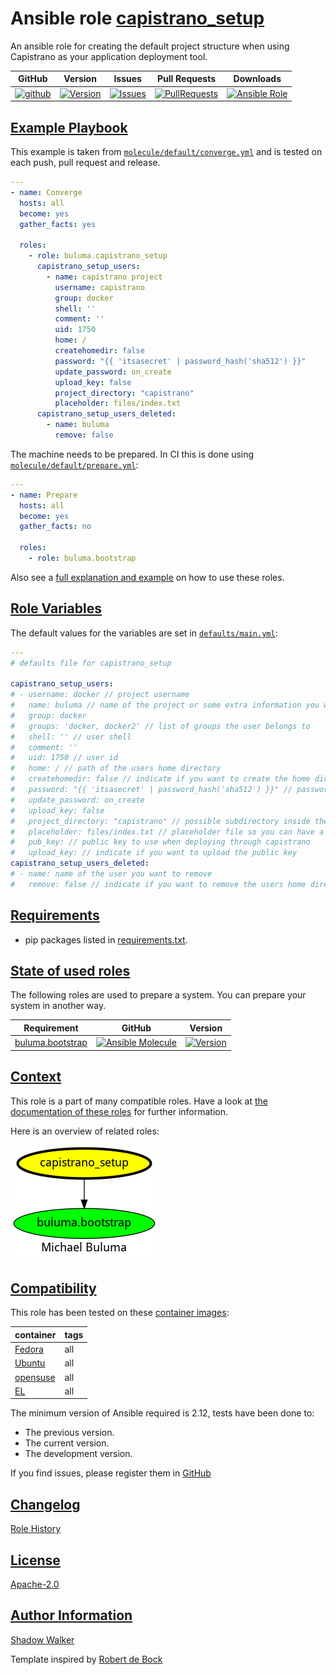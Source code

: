 # Ansible role [capistrano_setup](https://galaxy.ansible.com/ui/standalone/roles/buluma/capistrano_setup/documentation)

An ansible role for creating the default project structure when using Capistrano as your application deployment tool.

|GitHub|Version|Issues|Pull Requests|Downloads|
|------|-------|------|-------------|---------|
|[![github](https://github.com/buluma/ansible-role-capistrano_setup/actions/workflows/molecule.yml/badge.svg)](https://github.com/buluma/ansible-role-capistrano_setup/actions/workflows/molecule.yml)|[![Version](https://img.shields.io/github/release/buluma/ansible-role-capistrano_setup.svg)](https://github.com/buluma/ansible-role-capistrano_setup/releases/)|[![Issues](https://img.shields.io/github/issues/buluma/ansible-role-capistrano_setup.svg)](https://github.com/buluma/ansible-role-capistrano_setup/issues/)|[![PullRequests](https://img.shields.io/github/issues-pr-closed-raw/buluma/ansible-role-capistrano_setup.svg)](https://github.com/buluma/ansible-role-capistrano_setup/pulls/)|[![Ansible Role](https://img.shields.io/ansible/role/d/buluma/capistrano_setup)](https://galaxy.ansible.com/ui/standalone/roles/buluma/capistrano_setup/documentation)|

## [Example Playbook](#example-playbook)

This example is taken from [`molecule/default/converge.yml`](https://github.com/buluma/ansible-role-capistrano_setup/blob/master/molecule/default/converge.yml) and is tested on each push, pull request and release.

```yaml
---
- name: Converge
  hosts: all
  become: yes
  gather_facts: yes

  roles:
    - role: buluma.capistrano_setup
      capistrano_setup_users:
        - name: capistrano project
          username: capistrano
          group: docker
          shell: ''
          comment: ''
          uid: 1750
          home: /
          createhomedir: false
          password: "{{ 'itsasecret' | password_hash('sha512') }}"
          update_password: on_create
          upload_key: false
          project_directory: "capistrano"
          placeholder: files/index.txt
      capistrano_setup_users_deleted:
        - name: buluma
          remove: false
```

The machine needs to be prepared. In CI this is done using [`molecule/default/prepare.yml`](https://github.com/buluma/ansible-role-capistrano_setup/blob/master/molecule/default/prepare.yml):

```yaml
---
- name: Prepare
  hosts: all
  become: yes
  gather_facts: no

  roles:
    - role: buluma.bootstrap
```

Also see a [full explanation and example](https://buluma.github.io/how-to-use-these-roles.html) on how to use these roles.

## [Role Variables](#role-variables)

The default values for the variables are set in [`defaults/main.yml`](https://github.com/buluma/ansible-role-capistrano_setup/blob/master/defaults/main.yml):

```yaml
---
# defaults file for capistrano_setup

capistrano_setup_users:
# - username: docker // project username
#   name: buluma // name of the project or some extra information you want to put in the users comment field
#   group: docker
#   groups: 'docker, docker2' // list of groups the user belongs to
#   shell: '' // user shell
#   comment: ''
#   uid: 1750 // user id
#   home: / // path of the users home directory
#   createhomedir: false // indicate if you want to create the home directory
#   password: "{{ 'itsasecret' | password_hash('sha512') }}" // password for the project user
#   update_password: on_create
#   upload_key: false
#   project_directory: "capistrano" // possible subdirectory inside the users home directory for your project structure
#   placeholder: files/index.txt // placeholder file so you can have a dummy deployment when your project is not deployed yet
#   pub_key: // public key to use when deploying through capistrano
#   upload_key: // indicate if you want to upload the public key
capistrano_setup_users_deleted:
# - name: name of the user you want to remove
#   remove: false // indicate if you want to remove the users home directory
```

## [Requirements](#requirements)

- pip packages listed in [requirements.txt](https://github.com/buluma/ansible-role-capistrano_setup/blob/master/requirements.txt).

## [State of used roles](#state-of-used-roles)

The following roles are used to prepare a system. You can prepare your system in another way.

| Requirement | GitHub | Version |
|-------------|--------|--------|
|[buluma.bootstrap](https://galaxy.ansible.com/buluma/bootstrap)|[![Ansible Molecule](https://github.com/buluma/ansible-role-bootstrap/actions/workflows/molecule.yml/badge.svg)](https://github.com/buluma/ansible-role-bootstrap/actions/workflows/molecule.yml)|[![Version](https://img.shields.io/github/release/buluma/ansible-role-bootstrap.svg)](https://github.com/shadowwalker/ansible-role-bootstrap)|

## [Context](#context)

This role is a part of many compatible roles. Have a look at [the documentation of these roles](https://buluma.github.io/) for further information.

Here is an overview of related roles:

![dependencies](https://raw.githubusercontent.com/buluma/ansible-role-capistrano_setup/png/requirements.png "Dependencies")

## [Compatibility](#compatibility)

This role has been tested on these [container images](https://hub.docker.com/u/buluma):

|container|tags|
|---------|----|
|[Fedora](https://hub.docker.com/repository/docker/buluma/fedora/general)|all|
|[Ubuntu](https://hub.docker.com/repository/docker/buluma/ubuntu/general)|all|
|[opensuse](https://hub.docker.com/repository/docker/buluma/opensuse/general)|all|
|[EL](https://hub.docker.com/repository/docker/buluma/enterpriselinux/general)|all|

The minimum version of Ansible required is 2.12, tests have been done to:

- The previous version.
- The current version.
- The development version.

If you find issues, please register them in [GitHub](https://github.com/buluma/ansible-role-capistrano_setup/issues)

## [Changelog](#changelog)

[Role History](https://github.com/buluma/ansible-role-capistrano_setup/blob/master/CHANGELOG.md)

## [License](#license)

[Apache-2.0](https://github.com/buluma/ansible-role-capistrano_setup/blob/master/LICENSE)

## [Author Information](#author-information)

[Shadow Walker](https://buluma.github.io/)


Template inspired by [Robert de Bock](https://github.com/robertdebock)
